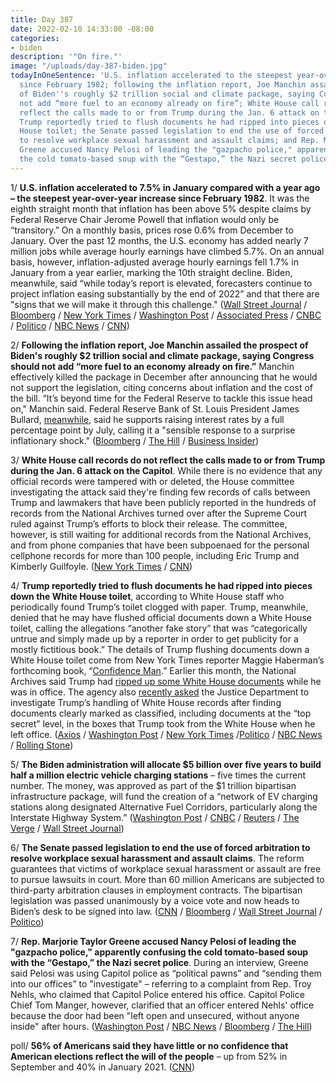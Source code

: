 ```yaml
---
title: Day 387
date: 2022-02-10 14:33:00 -08:00
categories:
- biden
description: '"On fire."'
image: "/uploads/day-387-biden.jpg"
todayInOneSentence: 'U.S. inflation accelerated to the steepest year-over-year increase
  since February 1982; following the inflation report, Joe Manchin assailed the prospect
  of Biden''s roughly $2 trillion social and climate package, saying Congress should
  not add “more fuel to an economy already on fire”; White House call records do not
  reflect the calls made to or from Trump during the Jan. 6 attack on the Capitol;
  Trump reportedly tried to flush documents he had ripped into pieces down the White
  House toilet; the Senate passed legislation to end the use of forced arbitration
  to resolve workplace sexual harassment and assault claims; and Rep. Marjorie Taylor
  Greene accused Nancy Pelosi of leading the "gazpacho police," apparently confusing
  the cold tomato-based soup with the “Gestapo,” the Nazi secret police. '
---
```


1/ **U.S. inflation accelerated to 7.5% in January compared with a year ago – the steepest year-over-year increase since February 1982**. It was the eighth straight month that inflation has been above 5% despite claims by Federal Reserve Chair Jerome Powell that inflation would only be “transitory.” On a monthly basis, prices rose 0.6% from December to January. Over the past 12 months, the U.S. economy has added nearly 7 million jobs while average hourly earnings have climbed 5.7%. On an annual basis, however, inflation-adjusted average hourly earnings fell 1.7% in January from a year earlier, marking the 10th straight decline. Biden, meanwhile, said “while today’s report is elevated, forecasters continue to project inflation easing substantially by the end of 2022” and that there are "signs that we will make it through this challenge." ([Wall Street Journal](https://www.wsj.com/articles/us-inflation-consumer-price-index-january-2022-11644452274) / [Bloomberg](https://www.bloomberg.com/news/articles/2022-02-10/u-s-inflation-charges-higher-with-larger-than-forecast-gain?sref=MIBMEEoj) / [New York Times](https://www.nytimes.com/2022/02/10/business/economy/inflation-cpi-january-2022.html) / [Washington Post](https://www.washingtonpost.com/business/2022/02/10/cpi-inflation-january/) / [Associated Press](https://apnews.com/article/business-long-beach-inflation-prices-consumer-prices-d412bcce554693de469765b34351773d) / [CNBC](https://www.cnbc.com/2022/02/10/biden-touts-wage-growth-slower-inflation-forecasts-after-another-surge-in-prices.html) / [Politico](https://www.politico.com/news/2022/02/10/not-encouraging-breaking-down-the-latest-inflation-numbers-00007715) / [NBC News](https://www.nbcnews.com/business/inflation-numbers-trend-rising-prices-goods-soar-rcna15692) / [CNN](https://www.cnn.com/2022/02/10/politics/joe-biden-inflation/index.html))

2/ **Following the inflation report, Joe Manchin assailed the prospect of Biden's roughly $2 trillion social and climate package, saying Congress should not add “more fuel to an economy already on fire.”** Manchin effectively killed the package in December after announcing that he would not support the legislation, citing concerns about inflation and the cost of the bill. “It’s beyond time for the Federal Reserve to tackle this issue head on," Manchin said. Federal Reserve Bank of St. Louis President James Bullard, [meanwhile](https://www.bloomberg.com/news/articles/2022-02-10/fed-s-bullard-backs-supersized-hike-seeks-full-point-by-july-1?sref=MIBMEEoj), said he supports raising interest rates by a full percentage point by July, calling it a "sensible response to a surprise inflationary shock." ([Bloomberg](https://www.bloomberg.com/news/articles/2022-02-10/manchin-casts-more-doubt-on-biden-agenda-with-blast-on-inflation?sref=MIBMEEoj) / [The Hill](https://thehill.com/homenews/senate/593669-manchin-on-inflation-congress-shouldnt-add-fuel-to-economy-on-fire) / [Business Insider](https://www.businessinsider.com/joe-manchin-bidens-spending-bill-inflation-timeline-2022-2))

3/ **White House call records do not reflect the calls made to or from Trump during the Jan. 6 attack on the Capitol**. While there is no evidence that any official records were tampered with or deleted, the House committee investigating the attack said they're finding few records of calls between Trump and lawmakers that have been publicly reported in the hundreds of records from the National Archives turned over after the Supreme Court ruled against Trump’s efforts to block their release. The committee, however, is still waiting for additional records from the National Archives, and from phone companies that have been subpoenaed for the personal cellphone records for more than 100 people, including Eric Trump and Kimberly Guilfoyle. ([New York Times](https://www.nytimes.com/2022/02/10/us/politics/jan-6-trump-calls.html) / [CNN](https://www.cnn.com/2022/02/10/politics/trump-white-house-records/index.html))

4/ **Trump reportedly tried to flush documents he had ripped into pieces down the White House toilet**, according to White House staff who periodically found Trump’s toilet clogged with paper. Trump, meanwhile, denied that he may have flushed official documents down a White House toilet, calling the allegations “another fake story” that was “categorically untrue and simply made up by a reporter in order to get publicity for a mostly fictitious book.” The details of Trump flushing documents down a White House toilet come from New York Times reporter Maggie Haberman’s forthcoming book, “[Confidence Man](https://amzn.to/3gDzlGZ).” Earlier this month, the National Archives said Trump had [ripped up some White House documents](https://whatthefuckjusthappenedtoday.com/2022/02/01/day-378/#7-some-of-the-trump-white-house-docu) while he was in office. The agency also [recently asked](https://whatthefuckjusthappenedtoday.com/2022/02/09/day-386/#2-the-national-archives-asked-the-ju) the Justice Department to investigate Trump’s handling of White House records after finding documents clearly marked as classified, including documents at the “top secret” level, in the boxes that Trump took from the White House when he left office. ([Axios](https://www.axios.com/maggie-haberman-book-trump-papers-2d59d593-8b89-4edd-8623-8ef709af524f.html) / [Washington Post](https://www.washingtonpost.com/politics/2022/02/10/trump-records-classified/) / [New York Times](https://www.nytimes.com/2022/02/09/us/politics/national-archives-trump-classified-material.html) /[Politico](https://www.politico.com/news/2022/02/10/trump-denies-flushing-documents-down-white-house-toilet-00007710) / [NBC News](https://www.nbcnews.com/politics/donald-trump/trump-denies-flushed-records-white-house-toilet-rcna15693) / [Rolling Stone](https://www.rollingstone.com/politics/politics-news/trump-white-house-toilets-clogged-paper-1297893/))

5/ **The Biden administration will allocate $5 billion over five years to build half a million electric vehicle charging stations** – five times the current number. The money, was approved as part of the $1 trillion bipartisan infrastructure package, will fund the creation of a “network of EV charging stations along designated Alternative Fuel Corridors, particularly along the Interstate Highway System.” ([Washington Post](https://www.washingtonpost.com/transportation/2022/02/10/electric-vehicle-charging/) / [CNBC](https://www.cnbc.com/2022/02/10/biden-rolls-out-5-billion-to-states-for-electric-vehicle-chargers.html) / [Reuters](https://www.reuters.com/business/autos-transportation/us-detail-5-bln-plan-fund-ev-charging-network-2022-02-10/) / [The Verge](https://www.theverge.com/2022/2/10/22926969/electric-vehicle-ev-charging-network-biden-plan) / [Wall Street Journal](https://www.wsj.com/articles/ev-charging-network-will-target-interstate-highways-11644487200))

6/ **The Senate passed legislation to end the use of forced arbitration to resolve workplace sexual harassment and assault claims**. The reform guarantees that victims of workplace sexual harassment or assault are free to pursue lawsuits in court. More than 60 million Americans are subjected to third-party arbitration clauses in employment contracts. The bipartisan legislation was passed unanimously by a voice vote and now heads to Biden’s desk to be signed into law. ([CNN](https://www.cnn.com/2022/02/10/politics/senate-vote-sexual-misconduct-law/index.html) / [Bloomberg](https://www.bloomberg.com/news/articles/2022-02-10/senate-passes-landmark-metoo-bill-to-ease-workplace-lawsuits?sref=MIBMEEoj) / [Wall Street Journal](https://www.wsj.com/articles/senate-approves-bill-barring-forced-arbitration-in-sexual-assault-harassment-claims-11644510020) / [Politico](https://www.politico.com/news/2022/02/10/congress-sexual-harassment-metoo-00007493))

7/ **Rep. Marjorie Taylor Greene accused Nancy Pelosi of leading the "gazpacho police," apparently confusing the cold tomato-based soup with the “Gestapo,” the Nazi secret police**.  During an interview, Greene said Pelosi was using Capitol police as “political pawns” and “sending them into our offices” to "investigate" – referring to a complaint from Rep. Troy Nehls, who claimed that Capitol Police entered his office. Capitol Police Chief Tom Manger, however, clarified that an officer entered Nehls' office because the door had been "left open and unsecured, without anyone inside" after hours. ([Washington Post](https://www.washingtonpost.com/politics/2022/02/10/marjorie-taylor-greene-gazpacho-gestapo/) / [NBC News](https://www.nbcnews.com/politics/congress/rep-marjorie-taylor-greene-warns-nancy-pelosis-gazpacho-police-rcna15620) / [Bloomberg](https://www.bloomberg.com/news/articles/2022-02-10/marjorie-taylor-greene-mocked-for-mixing-up-gestapo-and-gazpacho?sref=MIBMEEoj) / [The Hill](https://thehill.com/gop-lawmakers/593631-marjorie-taylor-greene-lampooned-for-gazpacho-police-remark))

poll/ **56% of Americans said they have little or no confidence that American elections reflect the will of the people** – up from 52% in September and 40% in January 2021. ([CNN](https://www.cnn.com/2022/02/10/politics/cnn-poll-democracy/index.html))